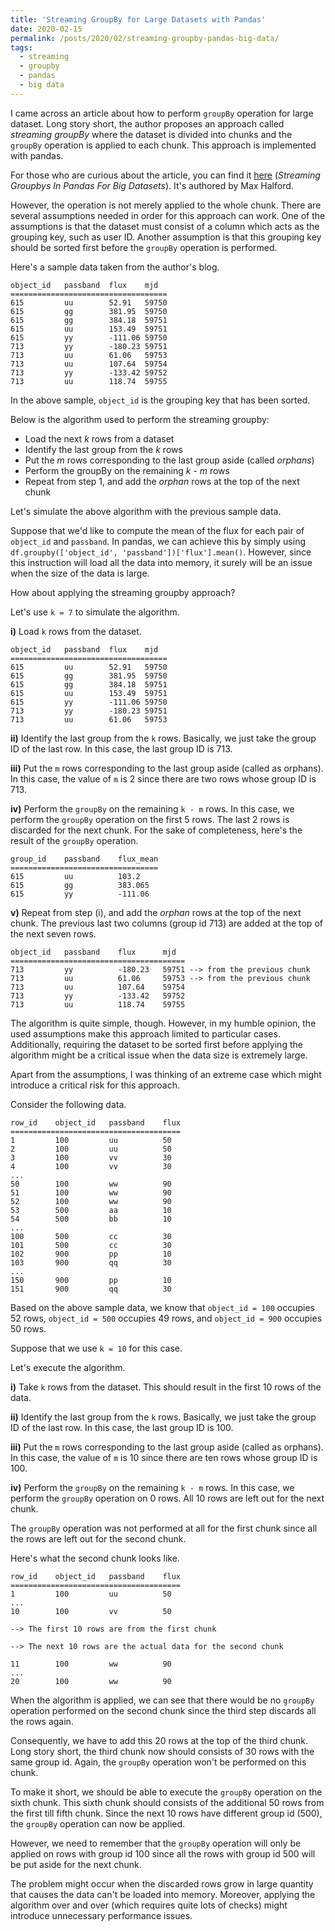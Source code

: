 ```yaml
---
title: 'Streaming GroupBy for Large Datasets with Pandas'
date: 2020-02-15
permalink: /posts/2020/02/streaming-groupby-pandas-big-data/
tags:
  - streaming
  - groupby
  - pandas
  - big data
---
```


I came across an article about how to perform `groupBy` operation for large dataset. Long story short, the author proposes an approach called <i>streaming groupBy</i> where the dataset is divided into chunks and the `groupBy` operation is applied to each chunk. This approach is implemented with pandas.

For those who are curious about the article, you can find it <a href="https://maxhalford.github.io/blog/streaming-groupbys-in-pandas-for-big-datasets/">here</a> (<i>Streaming Groupbys In Pandas For Big Datasets</i>). It's authored by Max Halford.

However, the operation is not merely applied to the whole chunk. There are several assumptions needed in order for this approach can work. One of the assumptions is that the dataset must consist of a column which acts as the grouping key, such as user ID. Another assumption is that this grouping key should be sorted first before the `groupBy` operation is performed.

Here's a sample data taken from the author's blog.

```
object_id   passband  flux    mjd
===================================
615         uu        52.91   59750
615         gg        381.95  59750
615         gg        384.18  59751
615         uu        153.49  59751
615         yy        -111.06 59750
713         yy        -180.23 59751
713         uu        61.06   59753
713         uu        107.64  59754
713         yy        -133.42 59752
713         uu        118.74  59755
```

In the above sample, `object_id` is the grouping key that has been sorted.

Below is the algorithm used to perform the streaming groupby:

<ul>
<li>Load the next <i>k</i> rows from a dataset</li>
<li>Identify the last group from the <i>k</i> rows</li>
<li>Put the <i>m</i> rows corresponding to the last group aside (called <i>orphans</i>)</li>
<li>Perform the groupBy on the remaining <i>k - m</i> rows</li>
<li>Repeat from step 1, and add the <i>orphan</i> rows at the top of the next chunk</li>
</ul>

Let's simulate the above algorithm with the previous sample data.

Suppose that we'd like to compute the mean of the flux for each pair of `object_id` and `passband`. In pandas, we can achieve this by simply using `df.groupby(['object_id', 'passband'])['flux'].mean()`. However, since this instruction will load all the data into memory, it surely will be an issue when the size of the data is large.

How about applying the streaming groupby approach?

Let's use `k = 7` to simulate the algorithm.

<b>i)</b> Load `k` rows from the dataset.

```
object_id   passband  flux    mjd
===================================
615         uu        52.91   59750
615         gg        381.95  59750
615         gg        384.18  59751
615         uu        153.49  59751
615         yy        -111.06 59750
713         yy        -180.23 59751
713         uu        61.06   59753
```

<b>ii)</b> Identify the last group from the `k` rows. Basically, we just take the group ID of the last row. In this case, the last group ID is 713.

<b>iii)</b> Put the `m` rows corresponding to the last group aside (called as orphans). In this case, the value of `m` is 2 since there are two rows whose group ID is 713.

<b>iv)</b> Perform the `groupBy` on the remaining `k - m` rows. In this case, we perform the `groupBy` operation on the first 5 rows. The last 2 rows is discarded for the next chunk. For the sake of completeness, here's the result of the `groupBy` operation.

```
group_id    passband    flux_mean
=================================
615         uu          103.2
615         gg          383.065
615         yy          -111.06
```

<b>v)</b> Repeat from step (i), and add the <i>orphan</i> rows at the top of the next chunk. The previous last two columns (group id 713) are added at the top of the next seven rows.

```
object_id   passband    flux      mjd
=======================================
713         yy          -180.23   59751	--> from the previous chunk
713         uu          61.06     59753	--> from the previous chunk
713         uu          107.64    59754
713         yy          -133.42   59752
713         uu          118.74    59755
```

The algorithm is quite simple, though. However, in my humble opinion, the used assumptions make this approach limited to particular cases. Additionally, requiring the dataset to be sorted first before applying the algorithm might be a critical issue when the data size is extremely large.

Apart from the assumptions, I was thinking of an extreme case which might introduce a critical risk for this approach.

Consider the following data.

```
row_id    object_id   passband    flux
======================================
1         100         uu          50
2         100         uu          50
3         100         vv          30
4         100         vv          30
...
50        100         ww          90
51        100         ww          90
52        100         ww          90
53        500         aa          10
54        500         bb          10
...
100       500         cc          30
101       500         cc          30
102       900         pp          10
103       900         qq          30
...
150       900         pp          10
151       900         qq          30
```

Based on the above sample data, we know that `object_id = 100` occupies 52 rows, `object_id = 500` occupies 49 rows, and `object_id = 900` occupies 50 rows.

Suppose that we use `k = 10` for this case.

Let's execute the algorithm.

<b>i)</b> Take `k` rows from the dataset. This should result in the first 10 rows of the data.

<b>ii)</b> Identify the last group from the `k` rows. Basically, we just take the group ID of the last row. In this case, the last group ID is 100.

<b>iii)</b> Put the `m` rows corresponding to the last group aside (called as orphans). In this case, the value of `m` is 10 since there are ten rows whose group ID is 100.

<b>iv)</b> Perform the `groupBy` on the remaining `k - m` rows. In this case, we perform the `groupBy` operation on 0 rows. All 10 rows are left out for the next chunk.

The `groupBy` operation was not performed at all for the first chunk since all the rows are left out for the second chunk.

Here's what the second chunk looks like.

```
row_id    object_id   passband    flux
======================================
1         100         uu          50
...
10        100         vv          50

--> The first 10 rows are from the first chunk

--> The next 10 rows are the actual data for the second chunk

11        100         ww          90
...
20        100         ww          90
```

When the algorithm is applied, we can see that there would be no `groupBy` operation performed on the second chunk since the third step discards all the rows again.

Consequently, we have to add this 20 rows at the top of the third chunk. Long story short, the third chunk now should consists of 30 rows with the same group id. Again, the `groupBy` operation won't be performed on this chunk.

To make it short, we should be able to execute the `groupBy` operation on the sixth chunk. This sixth chunk should consists of the additional 50 rows from the first till fifth chunk. Since the next 10 rows have different group id (500), the `groupBy` operation can now be applied.

However, we need to remember that the `groupBy` operation will only be applied on rows with group id 100 since all the rows with group id 500 will be put aside for the next chunk.

The problem might occur when the discarded rows grow in large quantity that causes the data can't be loaded into memory. Moreover, applying the algorithm over and over (which requires quite lots of checks) might introduce unnecessary performance issues.
